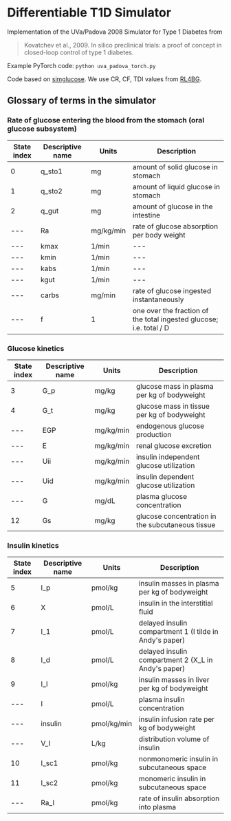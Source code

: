 # Differentiable T1D Simulator

Implementation of the UVa/Padova 2008 Simulator for Type 1 Diabetes from

> Kovatchev et al., 2009. In silico preclinical trials: a proof of concept in closed-loop control of type 1 diabetes.

Example PyTorch code: `python uva_padova_torch.py`

Code based on [simglucose](https://github.com/jxx123/simglucose/). We use CR, CF, TDI values from [RL4BG](https://github.com/MLD3/RL4BG/blob/master/bgp/simglucose/params/Quest2.csv).

## Glossary of terms in the simulator
### Rate of glucose entering the blood from the stomach (oral glucose subsystem)

| State index | Descriptive name | Units | Description |
| --- | --- | --- | --- |
| 0 | q_sto1 | mg | amount of solid glucose in stomach |
| 1 | q_sto2 | mg | amount of liquid glucose in stomach |
| 2 | q_gut | mg | amount of glucose in the intestine |
| --- | Ra | mg/kg/min | rate of glucose absorption per body weight |
| --- | kmax | 1/min | --- |
| --- | kmin | 1/min | --- |
| --- | kabs | 1/min | --- |
| --- | kgut | 1/min | --- |
| --- | carbs | mg/min | rate of glucose ingested instantaneously |
| --- | f | 1 | one over the fraction of the total ingested glucose; i.e. total / D |

### Glucose kinetics

| State index | Descriptive name | Units | Description |
| --- | --- | --- | --- |
| 3 | G_p | mg/kg | glucose mass in plasma per kg of bodyweight |
| 4 | G_t | mg/kg | glucose mass in tissue per kg of bodyweight |
| --- | EGP | mg/kg/min | endogenous glucose production |
| --- | E   | mg/kg/min | renal glucose excretion |
| --- | Uii | mg/kg/min | insulin independent glucose utilization |
| --- | Uid | mg/kg/min | insulin dependent glucose utilization |
| --- | G | mg/dL | plasma glucose concentration |
| 12  | Gs | mg/kg | glucose concentration in the subcutaneous tissue |

### Insulin kinetics

| State index | Descriptive name | Units | Description |
| --- | --- | --- | --- |
| 5 | I_p | pmol/kg | insulin masses in plasma per kg of bodyweight |
| 6 | X | pmol/L | insulin in the interstitial fluid |
| 7 | I_1 | pmol/L | delayed insulin compartment 1 (I tilde in Andy's paper)|
| 8 | I_d | pmol/L | delayed insulin compartment 2 (X_L in Andy's paper)|
| 9 | I_l | pmol/kg | insulin masses in liver per kg of bodyweight |
| --- | I | pmol/L | plasma insulin concentration |
| --- | insulin | pmol/kg/min | insulin infusion rate per kg of bodyweight |
| --- | V_I | L/kg | distribution volume of insulin |
| 10 | I_sc1 | pmol/kg | nonmonomeric insulin in subcutaneous space |
| 11 | I_sc2 | pmol/kg | monomeric insulin in subcutaneous space |
| --- | Ra_I | pmol/kg | rate of insulin absorption into plasma |
